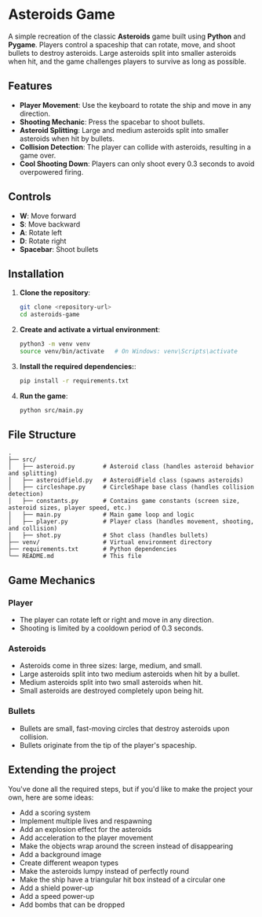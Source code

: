 # Asteroids Game

A simple recreation of the classic **Asteroids** game built using **Python** and **Pygame**. Players control a spaceship that can rotate, move, and shoot bullets to destroy asteroids. Large asteroids split into smaller asteroids when hit, and the game challenges players to survive as long as possible.

## Features

- **Player Movement**: Use the keyboard to rotate the ship and move in any direction.
- **Shooting Mechanic**: Press the spacebar to shoot bullets.
- **Asteroid Splitting**: Large and medium asteroids split into smaller asteroids when hit by bullets.
- **Collision Detection**: The player can collide with asteroids, resulting in a game over.
- **Cool Shooting Down**: Players can only shoot every 0.3 seconds to avoid overpowered firing.

## Controls

- **W**: Move forward
- **S**: Move backward
- **A**: Rotate left
- **D**: Rotate right
- **Spacebar**: Shoot bullets

## Installation

1. **Clone the repository**:

   ```bash
   git clone <repository-url>
   cd asteroids-game
    ```
2. **Create and activate a virtual environment**:
    ```bash
    python3 -m venv venv
    source venv/bin/activate   # On Windows: venv\Scripts\activate
    ```
3. **Install the required dependencies:**:
    ```bash
    pip install -r requirements.txt
    ```
4. **Run the game**:
    ```bash
    python src/main.py
    ```

## File Structure
```
.
├── src/
│   ├── asteroid.py        # Asteroid class (handles asteroid behavior and splitting)
│   ├── asteroidfield.py   # AsteroidField class (spawns asteroids)
│   ├── circleshape.py     # CircleShape base class (handles collision detection)
│   ├── constants.py       # Contains game constants (screen size, asteroid sizes, player speed, etc.)
│   ├── main.py            # Main game loop and logic
│   ├── player.py          # Player class (handles movement, shooting, and collision)
│   ├── shot.py            # Shot class (handles bullets)
├── venv/                  # Virtual environment directory
├── requirements.txt       # Python dependencies
└── README.md              # This file
```

## Game Mechanics

### Player
- The player can rotate left or right and move in any direction.
- Shooting is limited by a cooldown period of 0.3 seconds.

### Asteroids
- Asteroids come in three sizes: large, medium, and small.
- Large asteroids split into two medium asteroids when hit by a bullet.
- Medium asteroids split into two small asteroids when hit.
- Small asteroids are destroyed completely upon being hit.

### Bullets
- Bullets are small, fast-moving circles that destroy asteroids upon collision.
- Bullets originate from the tip of the player's spaceship.

## Extending the project

You've done all the required steps, but if you'd like to make the project your own, here are some ideas:

- Add a scoring system
- Implement multiple lives and respawning
- Add an explosion effect for the asteroids
- Add acceleration to the player movement
- Make the objects wrap around the screen instead of disappearing
- Add a background image
- Create different weapon types
- Make the asteroids lumpy instead of perfectly round
- Make the ship have a triangular hit box instead of a circular one
- Add a shield power-up
- Add a speed power-up
- Add bombs that can be dropped

